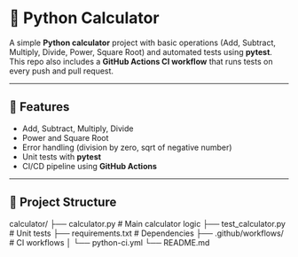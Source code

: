 # 🧮 Python Calculator

A simple **Python calculator** project with basic operations (Add, Subtract, Multiply, Divide, Power, Square Root) and automated tests using **pytest**.  
This repo also includes a **GitHub Actions CI workflow** that runs tests on every push and pull request.

---

## 🚀 Features
- Add, Subtract, Multiply, Divide
- Power and Square Root
- Error handling (division by zero, sqrt of negative number)
- Unit tests with **pytest**
- CI/CD pipeline using **GitHub Actions**

---

## 📂 Project Structure


calculator/
├── calculator.py # Main calculator logic
├── test_calculator.py # Unit tests
├── requirements.txt # Dependencies
├── .github/workflows/ # CI workflows
│ └── python-ci.yml
└── README.md
